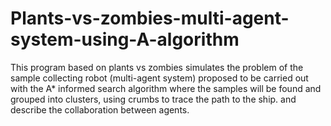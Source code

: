 # Plants-vs-zombies-multi-agent-system-using-A-algorithm
This program based on plants vs zombies simulates the problem of the sample collecting robot (multi-agent system) proposed to be carried out with the A* informed search algorithm where the samples will be found and grouped into clusters, using crumbs to trace the path to the ship. and describe the collaboration between agents.
